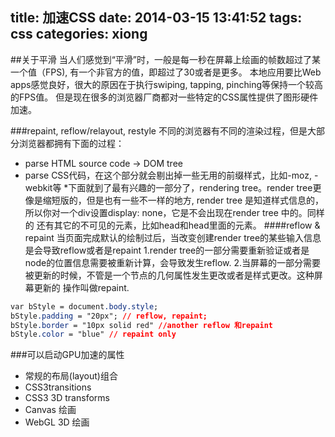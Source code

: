 title: 加速CSS
date: 2014-03-15 13:41:52
tags: css
categories: xiong
---

##关于平滑
当人们感觉到“平滑”时，一般是每一秒在屏幕上绘画的帧数超过了某一个值（FPS),
有一个非官方的值，即超过了30或者是更多。
本地应用要比Web apps感觉良好，很大的原因在于执行swiping, tapping, pinching等保持一个较高的FPS值。
但是现在很多的浏览器厂商都对一些特定的CSS属性提供了图形硬件加速。

###repaint, reflow/relayout, restyle
不同的浏览器有不同的渲染过程，但是大部分浏览器都拥有下面的过程：
 * parse HTML source code -> DOM tree
 * parse CSS代码，在这个部分就会剔出掉一些无用的前缀样式，比如-moz, -webkit等
 *下面就到了最有兴趣的一部分了，rendering tree。render tree更像是缩短版的，但是也有一些不一样的地方,
  render tree 是知道样式信息的，所以你对一个div设置display: none，它是不会出现在render tree 中的。同样的
  还有其它的不可见的元素，比如head和head里面的元素。
####reflow & repaint
当页面完成默认的绘制过后，当改变创建render tree的某些输入信息是会导致reflow或者是repaint
1.render tree的一部分需要重新验证或者是node的位置信息需要被重新计算，会导致发生reflow.
2.当屏幕的一部分需要被更新的时候，不管是一个节点的几何属性发生更改或者是样式更改。这种屏幕更新的
操作叫做repaint.

``` css
var bStyle = document.body.style;
bStyle.padding = "20px"; // reflow, repaint;
bStyle.border = "10px solid red" //another reflow 和repaint
bStyle.color = "blue" // repaint only
```

###可以启动GPU加速的属性
 * 常规的布局(layout)组合
 * CSS3transitions
 * CSS3 3D transforms
 * Canvas 绘画
 * WebGL 3D 绘画



